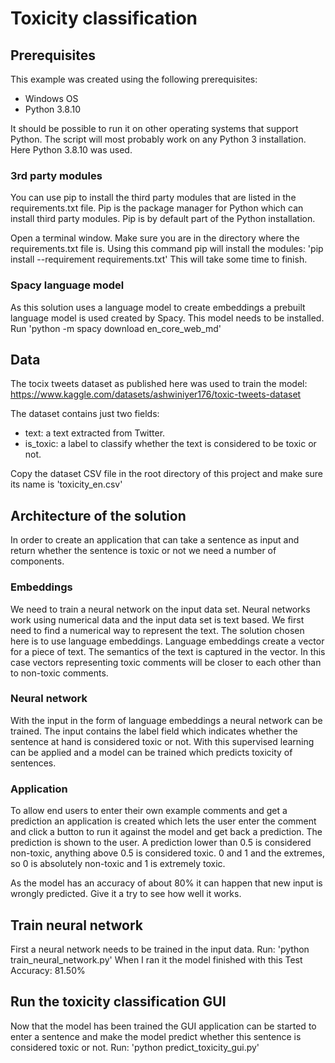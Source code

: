 # Toxicity classification

## Prerequisites

This example was created using the following prerequisites:
- Windows OS
- Python 3.8.10

It should be possible to run it on other operating systems that support Python.
The script will most probably work on any Python 3 installation. Here Python 3.8.10 was used.

### 3rd party modules

You can use pip to install the third party modules that are listed in the requirements.txt file. Pip is the package manager for Python which can install third party modules. Pip is by default part of the Python installation.

Open a terminal window.
Make sure you are in the directory where the requirements.txt file is.
Using this command pip will install the modules:
'pip install --requirement requirements.txt'
This will take some time to finish.

### Spacy language model

As this solution uses a language model to create embeddings a prebuilt language model is used created by Spacy. This model needs to be installed.
Run 'python -m spacy download en_core_web_md'

## Data

The tocix tweets dataset as published here was used to train the model:
https://www.kaggle.com/datasets/ashwiniyer176/toxic-tweets-dataset

The dataset contains just two fields:
- text: a text extracted from Twitter.
- is_toxic: a label to classify whether the text is considered to be toxic or not.

Copy the dataset CSV file in the root directory of this project and make sure its name is 'toxicity_en.csv'

## Architecture of the solution

In order to create an application that can take a sentence as input and return whether the sentence is toxic or not we need a number of components.

### Embeddings
We need to train a neural network on the input data set. Neural networks work using numerical data and the input data set is text based. We first need to find a numerical way to represent the text.
The solution chosen here is to use language embeddings. Language embeddings create a vector for a piece of text. The semantics of the text is captured in the vector. In this case vectors representing toxic comments will be closer to each other than to non-toxic comments.

### Neural network
With the input in the form of language embeddings a neural network can be trained. The input contains the label field which indicates whether the sentence at hand is considered toxic or not. With this supervised learning can be applied and a model can be trained which predicts toxicity of sentences.

### Application
To allow end users to enter their own example comments and get a prediction an application is created which lets the user enter the comment and click a button to run it against the model and get back a prediction. The prediction is shown to the user. A prediction lower than 0.5 is considered non-toxic, anything above 0.5 is considered toxic. 0 and 1 and the extremes, so 0 is absolutely non-toxic and 1 is extremely toxic.

As the model has an accuracy of about 80% it can happen that new input is wrongly predicted. Give it a try to see how well it works.

## Train neural network

First a neural network needs to be trained in the input data.
Run: 'python train_neural_network.py'
When I ran it the model finished with this Test Accuracy: 81.50%

## Run the toxicity classification GUI

Now that the model has been trained the GUI application can be started to enter a sentence
and make the model predict whether this sentence is considered toxic or not.
Run: 'python predict_toxicity_gui.py'
